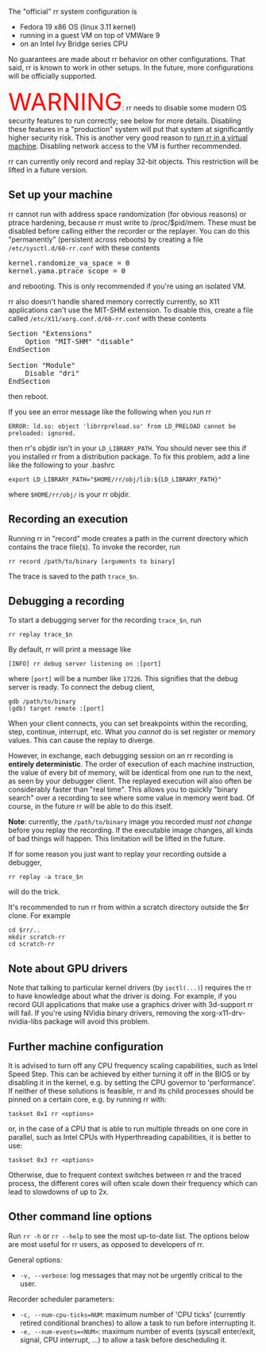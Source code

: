 The "official" rr system configuration is

* Fedora 19 x86 OS (linux 3.11 kernel)
* running in a guest VM on top of VMWare 9
* on an Intel Ivy Bridge series CPU

No guarantees are made about rr behavior on other configurations. That said, rr is known to work in other setups. In the future, more configurations will be officially supported.

<font color="red" size="70pt">WARNING</font>: rr needs to disable some modern OS security features to run correctly; see below for more details.  Disabling these features in a "production" system will put that system at significantly higher
security risk.  This is another very good reason to [run rr in a virtual machine](Installation).  Disabling network access to the VM is further recommended.

rr can currently only record and replay 32-bit objects.  This restriction will be lifted in a future version.

## Set up your machine

rr cannot run with address space randomization (for obvious reasons) or ptrace hardening, because rr must write to /proc/$pid/mem.  These must be disabled before calling either the recorder or the replayer.
You can do this "permanently" (persistent across reboots) by creating a file `/etc/sysctl.d/60-rr.conf` with these contents
<pre>
kernel.randomize_va_space = 0
kernel.yama.ptrace_scope = 0
</pre>

and rebooting.  This is only recommended if you're using an isolated VM.

rr also doesn't handle shared memory correctly currently, so X11 applications can't use the MIT-SHM extension.  To disable this, create a file called `/etc/X11/xorg.conf.d/60-rr.conf` with these contents
<pre>
Section "Extensions"
	Option "MIT-SHM" "disable"
EndSection

Section "Module"
	Disable "dri"
EndSection
</pre>

then reboot.

If you see an error message like the following when you run rr

    ERROR: ld.so: object 'librrpreload.so' from LD_PRELOAD cannot be preloaded: ignored.

then rr's objdir isn't in your `LD_LIBRARY_PATH`.  You should never see this if you installed rr from a distribution package.  To fix this problem, add a line like the following to your .bashrc

    export LD_LIBRARY_PATH="$HOME/rr/obj/lib:${LD_LIBRARY_PATH}"

where `$HOME/rr/obj/` is your rr objdir.

## Recording an execution

Running rr in "record" mode creates a path in the current directory which contains the trace file(s).  To invoke the recorder, run

    rr record /path/to/binary [arguments to binary]

The trace is saved to the path `trace_$n`.

## Debugging a recording

To start a debugging server for the recording `trace_$n`, run

    rr replay trace_$n

By default, rr will print a message like

    [INFO] rr debug server listening on :[port]

where `[port]` will be a number like `17226`.  This signifies that the debug server is ready.  To connect the debug client,

    gdb /path/to/binary
    (gdb) target remote :[port]

When your client connects, you can set breakpoints within the recording, step, continue, interrupt, etc.  What you *cannot* do is set register or memory values.  This can cause the replay to diverge.

However, in exchange, each debugging session on an rr recording is **entirely deterministic**.  The order of execution of each machine instruction, the value of every bit of memory, will be identical from one run to the next, as seen by your debugger client.  The replayed execution will also often be considerably faster than "real time".  This allows you to quickly "binary search" over a recording to see where some value in memory went bad.  Of course, in the future rr will be able to do this itself.

**Note**: currently, the `/path/to/binary` image you recorded *must not change* before you replay the recording.  If the executable image changes, all kinds of bad things will happen.  This limitation will be lifted in the future.

If for some reason you just want to replay your recording outside a debugger,

    rr replay -a trace_$n

will do the trick.

It's recommended to run rr from within a scratch directory outside the $rr clone.  For example

    cd $rr/..
    mkdir scratch-rr
    cd scratch-rr

## Note about GPU drivers

Note that talking to particular kernel drivers (by `ioctl(...)`) requires the rr to have knowledge about what the driver is doing. For example, if you record GUI applications that make use a graphics driver with 3d-support rr will fail. If you're using NVidia binary drivers, removing the xorg-x11-drv-nvidia-libs package will avoid this problem.

## Further machine configuration

It is advised to turn off any CPU frequency scaling capabilities, such as Intel Speed Step.  This can be achieved by either turning it off in the BIOS or by disabling it in the kernel, e.g. by setting the CPU governor to 'performance'. If neither of these solutions is feasible, rr and its child processes should be pinned on a certain core, e.g. by running rr with:

    taskset 0x1 rr <options>

or, in the case of a CPU that is able to run multiple threads on one core in parallel, such as Intel CPUs with Hyperthreading capabilities, it is better to use:

    taskset 0x3 rr <options>

Otherwise, due to frequent context switches between rr and the traced process, the different cores will often scale down their frequency which can lead to slowdowns of up to 2x.

## Other command line options

Run `rr -h` or `rr --help` to see the most up-to-date list.  The options below are most useful for rr users, as opposed to developers of rr.

General options:
* `-v, --verbose`: log messages that may not be urgently critical to the user.

Recorder scheduler parameters:
* `-c, --num-cpu-ticks=NUM`: maximum number of 'CPU ticks' (currently retired conditional branches) to allow a task to run before interrupting it.
* `-e, --num-events=<NUM>`: maximum number of events (syscall enter/exit, signal, CPU interrupt, ...) to allow a task before descheduling it.